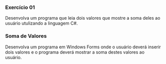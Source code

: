 ### Exercício 01

Desenvolva um programa que leia dois valores que mostre a soma deles ao usuário utulizando a linguagem C#.

### Soma de Valores

Desenvolva um programa em Windows Forms onde o usuário deverá inserir dois valores e o programa deverá mostrar a soma destes valores ao usuário.